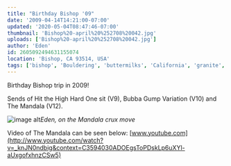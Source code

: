 ```yaml
---
title: "Birthday Bishop '09"
date: '2009-04-14T14:21:00-07:00'
updated: '2020-05-04T08:47:46-07:00'
thumbnail: 'Bishop%20-april%20%252708%20042.jpg'
uploads: ['Bishop%20-april%20%252708%20042.jpg']
author: 'Eden'
id: 2605092494631155074
location: 'Bishop, CA 93514, USA'
tags: ['bishop', 'Bouldering', 'buttermilks', 'California', 'granite', 'mandala', 'v12']
---
```

Birthday Bishop trip in 2009!

Sends of Hit the High Hard One sit (V9), Bubba Gump Variation (V10) and The Mandala (V12).

![image alt](uploads/Bishop%20-april%20%252708%20042.jpg)*Eden, on the Mandala crux move*

Video of The Mandala can be seen below: [www.youtube.com](http://www.youtube.com/watch?v=_knJN0ndbig&context=C3594030ADOEgsToPDskLp6uXYl-aUxgofxhnzCSw5)

